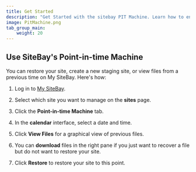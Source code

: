 ```yaml
---
title: Get Started
description: "Get Started with the sitebay PIT Machine. Learn how to enable the PIT Machine and manage your backups."
image: PitMachine.png
tab_group_main:
    weight: 20
---
```


## Use SiteBay's Point-in-time Machine

You can restore your site, create a new staging site, or view files from a previous time on My SiteBay.  Here's how:

1.  Log in to [My SiteBay](https://my.sitebay.org).

1.  Select which site you want to manage on the **sites** page.

1.  Click the **Point-in-time Machine** tab.

1.  In the **calendar** interface, select a date and time.

1.  Click **View Files** for a graphical view of previous files.

1. You can **download** files in the right pane if you just want to recover a file but do not want to restore your site.

1.  Click **Restore** to restore your site to this point.


